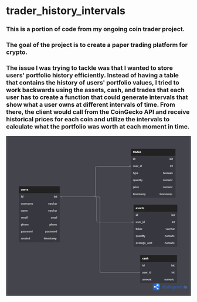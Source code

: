 # trader_history_intervals

### This is a portion of code from my ongoing coin trader project.
### The goal of the project is to create a paper trading platform for crypto.


### The issue I was trying to tackle was that I wanted to store users' portfolio history efficiently. Instead of having a table that contains the history of users' portfolio values, I tried to work backwards using the assets, cash, and trades that each user has to create a function that could generate intervals that show what a user owns at different intervals of time. From there, the client would call from the CoinGecko API and receive historical prices for each coin and utilize the intervals to calculate what the portfolio was worth at each moment in time.


![Database Diagram](./Trader.png?raw=true "Database Diagram")
